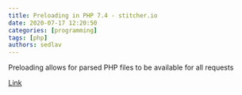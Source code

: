 ```yaml
---
title: Preloading in PHP 7.4 - stitcher.io
date: 2020-07-17 12:20:50
categories: [programming]
tags: [php]
authors: sedlav
---
```


Preloading allows for parsed PHP files to be available for all requests

[Link](https://stitcher.io/blog/preloading-in-php-74)

